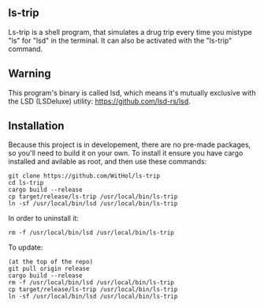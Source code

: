 **ls-trip**
-
Ls-trip is a shell program, that simulates a drug trip every time you mistype "ls" for "lsd" in the terminal. It can also be activated with the "ls-trip" command.

**Warning**
-
This program's binary is called lsd, which means it's mutually exclusive with the LSD (LSDeluxe) utility: https://github.com/lsd-rs/lsd.

**Installation**
-
Because this project is in developement, there are no pre-made packages, so you'll need to build it on your own.
To install it ensure you have cargo installed and avilable as root, and then use these commands:
```
git clone https://github.com/WitHol/ls-trip
cd ls-trip
cargo build --release
cp target/release/ls-trip /usr/local/bin/ls-trip
ln -sf /usr/local/bin/lsd /usr/local/bin/ls-trip
```
In order to uninstall it:
```
rm -f /usr/local/bin/lsd /usr/local/bin/ls-trip
```
To update:
```
(at the top of the repo)
git pull origin release
cargo build --release
rm -f /usr/local/bin/lsd /usr/local/bin/ls-trip
cp target/release/ls-trip /usr/local/bin/ls-trip
ln -sf /usr/local/bin/lsd /usr/local/bin/ls-trip
```
